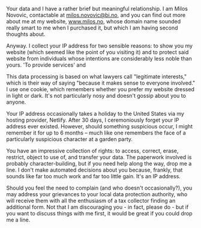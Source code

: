 Your data and I have a rather brief but meaningful relationship. I am Milos Novovic, contactable at milos.novovic@bi.no, and you can find out more about me at my website, www.milos.no, whose domain name sounded really smart to me when I purchased it, but which I am having second thoughts about.

Anyway. I collect your IP address for two sensible reasons: to show you my website (which seemed like the point of you visiting it) and to protect said website from individuals whose intentions are considerably less noble than yours. 'To provide services' and 

This data processing is based on what lawyers call "legitimate interests," which is their way of saying "because it makes sense to everyone involved." I use one cookie, which remembers whether you prefer my website dressed in light or dark. It's not particularly nosy and doesn't gossip about you to anyone.

Your IP address occasionally takes a holiday to the United States via my hosting provider, Netlify.  After 30 days, I ceremoniously forget your IP address ever existed. However, should something suspicious occur, I might remember it for up to 6 months – much like one remembers the face of a particularly suspicious character at a garden party.

You have an impressive collection of rights: to access, correct, erase, restrict, object to use of, and transfer your data. The paperwork involved is probably character-building, but if you need help along the way, drop me a line. I don't make automated decisions about you because, frankly, that sounds like far too much work and far too little gain. It's an IP address.

Should you feel the need to complain (and who doesn't occasionally?), you may address your grievances to your local data protection authority, who will receive them with all the enthusiasm of a tax collector finding an additional form. Not that I am discouraging you - in fact, please do - but if you want to discuss things with me first, it would be great if you could drop me a line.